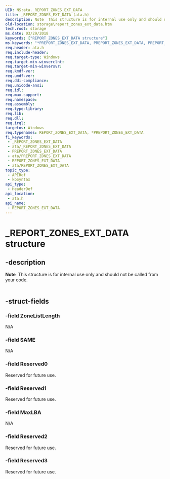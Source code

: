 ```yaml
---
UID: NS:ata._REPORT_ZONES_EXT_DATA
title: _REPORT_ZONES_EXT_DATA (ata.h)
description: Note  This structure is for internal use only and should not be called from your code. .
old-location: storage\report_zones_ext_data.htm
tech.root: storage
ms.date: 03/29/2018
keywords: ["REPORT_ZONES_EXT_DATA structure"]
ms.keywords: "*PREPORT_ZONES_EXT_DATA, PREPORT_ZONES_EXT_DATA, PREPORT_ZONES_EXT_DATA structure pointer [Storage Devices], REPORT_ZONES_EXT_DATA, REPORT_ZONES_EXT_DATA structure [Storage Devices], _REPORT_ZONES_EXT_DATA, ata/PREPORT_ZONES_EXT_DATA, ata/REPORT_ZONES_EXT_DATA, storage.report_zones_ext_data"
req.header: ata.h
req.include-header: 
req.target-type: Windows
req.target-min-winverclnt: 
req.target-min-winversvr: 
req.kmdf-ver: 
req.umdf-ver: 
req.ddi-compliance: 
req.unicode-ansi: 
req.idl: 
req.max-support: 
req.namespace: 
req.assembly: 
req.type-library: 
req.lib: 
req.dll: 
req.irql: 
targetos: Windows
req.typenames: REPORT_ZONES_EXT_DATA, *PREPORT_ZONES_EXT_DATA
f1_keywords:
 - _REPORT_ZONES_EXT_DATA
 - ata/_REPORT_ZONES_EXT_DATA
 - PREPORT_ZONES_EXT_DATA
 - ata/PREPORT_ZONES_EXT_DATA
 - REPORT_ZONES_EXT_DATA
 - ata/REPORT_ZONES_EXT_DATA
topic_type:
 - APIRef
 - kbSyntax
api_type:
 - HeaderDef
api_location:
 - ata.h
api_name:
 - REPORT_ZONES_EXT_DATA
---
```


# _REPORT_ZONES_EXT_DATA structure


## -description

<div class="alert"><b>Note</b>  This  structure is for internal use only and should not be called from your code.</div>
<div> </div>

## -struct-fields

### -field ZoneListLength

N/A

### -field SAME

N/A

### -field Reserved0

Reserved for future use.

### -field Reserved1

Reserved for future use.

### -field MaxLBA

N/A

### -field Reserved2

Reserved for future use.

### -field Reserved3

Reserved for future use.

